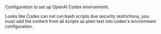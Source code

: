 Configuration to set up OpenAI Codex environment.

Looks like Codex can not run bash scripts due security restrictions, you must add the content from all scripts as plain text into codex's environment configuration. 